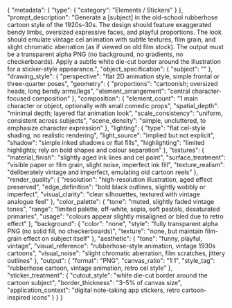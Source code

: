 {
  "metadata": {
    "type": {
      "category": "Elements / Stickers"
    }
  },
  "prompt_description": "Generate a [subject] in the old-school rubberhose cartoon style of the 1920s–30s. The design should feature exaggerated bendy limbs, oversized expressive faces, and playful proportions. The look should emulate vintage cel animation with subtle textures, film grain, and slight chromatic aberration (as if viewed on old film stock). The output must be a transparent alpha PNG (no background, no gradients, no checkerboards). Apply a subtle white die-cut border around the illustration for a sticker-style appearance.",
  "object_specification": {
    "subject": ""
  },
  "drawing_style": {
    "perspective": "flat 2D animation style, simple frontal or three-quarter poses",
    "geometry": {
      "proportions": "cartoonish; oversized heads, long bendy arms/legs",
      "element_arrangement": "central character-focused composition"
    },
    "composition": {
      "element_count": "1 main character or object, optionally with small comedic props",
      "spatial_depth": "minimal depth; layered flat animation look",
      "scale_consistency": "uniform, consistent across subjects",
      "scene_density": "simple, uncluttered, to emphasize character expression"
    },
    "lighting": {
      "type": "flat cel-style shading, no realistic rendering",
      "light_source": "implied but not explicit",
      "shadow": "simple inked shadows or flat fills",
      "highlighting": "limited highlights; rely on bold shapes and colour separation"
    },
    "textures": {
      "material_finish": "slightly aged ink lines and cel paint",
      "surface_treatment": "visible paper or film grain, slight noise, imperfect ink fill",
      "texture_realism": "deliberately vintage and imperfect, emulating old cartoon reels"
    },
    "render_quality": {
      "resolution": "high-resolution illustration, aged effect preserved",
      "edge_definition": "bold black outlines, slightly wobbly or imperfect",
      "visual_clarity": "clear silhouettes, textured with vintage analogue feel"
    },
    "color_palette": {
      "tone": "muted, slightly faded vintage tones",
      "range": "limited palette, off-white, sepia, soft pastels, desaturated primaries",
      "usage": "colours appear slightly misaligned or bled due to retro effect"
    },
    "background": {
      "color": "none",
      "style": "fully transparent alpha PNG (no solid fill, no checkerboards)",
      "texture": "none, but maintain film-grain effect on subject itself"
    },
    "aesthetic": {
      "tone": "funny, playful, vintage",
      "visual_reference": "rubberhose-style animation, vintage 1930s cartoons",
      "visual_noise": "slight chromatic aberration, film scratches, jittery outlines"
    },
    "output": {
      "format": "PNG",
      "canvas_ratio": "1:1",
      "style_tag": "rubberhose cartoon, vintage animation, retro cel style"
    },
    "sticker_treatment": {
      "cutout_style": "white die-cut border around the cartoon subject",
      "border_thickness": "3–5% of canvas size",
      "application_context": "digital note-taking app stickers, retro cartoon-inspired icons"
    }
  }
}
